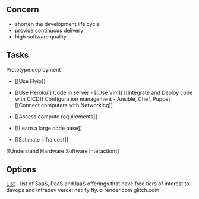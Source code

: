 
## Concern
- shorten the development life cycle 
- provide continuous delivery
- high software quality

## Tasks
Prototype deployment
* [[Use Flyio]]
* [[Use Heroku]]
Code in server - [[Use Vim]]
[[Integrate and Deploy code with CICD]]
Configuration management - Ansible, Chef, Puppet
[[Connect computers with Networking]]


* [[Assess compute requirements]]
* [[Learn a large code base]]
* [[Estimate infra cost]]

[[Understand Hardware Software Interaction]]


## Options
[List](https://github.com/ripienaar/free-for-dev) - list of SaaS, PaaS and IaaS offerings that have free tiers of interest to devops and infradev
vercel
netlify
fly.io
render.com
glitch.com
